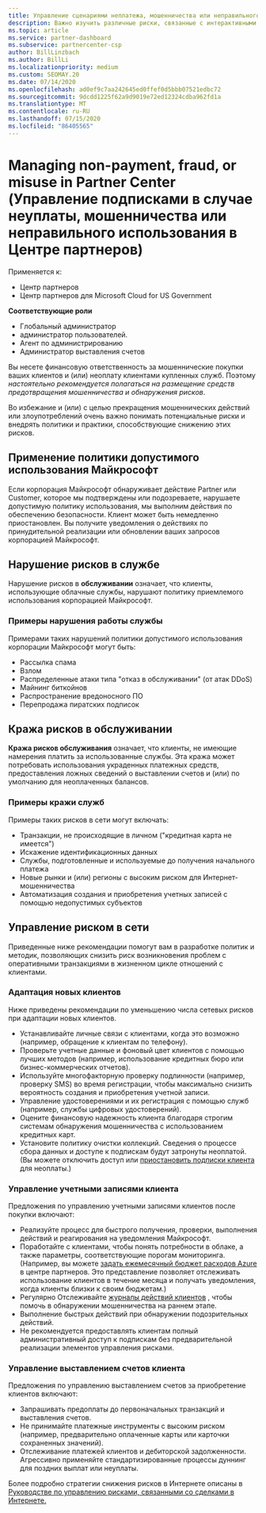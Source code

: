 ```yaml
---
title: Управление сценариями неплатежа, мошенничества или неправильного использования
description: Важно изучить различные риски, связанные с интерактивными транзакциями, и рекомендации по управлению и снижению этих рисков.
ms.topic: article
ms.service: partner-dashboard
ms.subservice: partnercenter-csp
author: BillLinzbach
ms.author: BillLi
ms.localizationpriority: medium
ms.custom: SEOMAY.20
ms.date: 07/14/2020
ms.openlocfilehash: ad0ef9c7aa242645ed0ffef0d5bbb07521edbc72
ms.sourcegitcommit: 9dcdd1225f62a9d9019e72ed12324cdba962fd1a
ms.translationtype: MT
ms.contentlocale: ru-RU
ms.lasthandoff: 07/15/2020
ms.locfileid: "86405565"
---
```

# <a name="managing-non-payment-fraud-or-misuse-in-partner-center"></a>Managing non-payment, fraud, or misuse in Partner Center (Управление подписками в случае неуплаты, мошенничества или неправильного использования в Центре партнеров)

Применяется к:

- Центр партнеров
- Центр партнеров для Microsoft Cloud for US Government

**Соответствующие роли**
- Глобальный администратор
- администратор пользователей.
- Агент по администрированию
- Администратор выставления счетов

Вы несете финансовую ответственность за мошеннические покупки ваших клиентов и (или) неоплату клиентами купленных служб. Поэтому *настоятельно рекомендуется полагаться на размещение средств предотвращения мошенничества и обнаружения рисков*.

Во избежание и (или) с целью прекращения мошеннических действий или злоупотреблений очень важно понимать потенциальные риски и внедрять политики и практики, способствующие снижению этих рисков.

## <a name="enforcement-of-microsoft-acceptable-use-policy"></a>Применение политики допустимого использования Майкрософт

Если корпорация Майкрософт обнаруживает действие Partner или Customer, которое мы подтверждены или подозреваете, нарушаете допустимую политику использования, мы выполним действия по обеспечению безопасности. Клиент может быть немедленно приостановлен. Вы получите уведомления о действиях по принудительной реализации или обновлении ваших запросов корпорацией Майкрософт.

## <a name="abuse-of-service-risks"></a>Нарушение рисков в службе

Нарушение рисков в **обслуживании** означает, что клиенты, использующие облачные службы, нарушают политику приемлемого использования корпорацией Майкрософт.

### <a name="examples-of-abuse-of-service"></a>Примеры нарушения работы службы

Примерами таких нарушений политики допустимого использования корпорации Майкрософт могут быть:

- Рассылка спама
- Взлом
- Распределенные атаки типа "отказ в обслуживании" (от атак DDoS)
- Майнинг биткойнов
- Распространение вредоносного ПО
- Перепродажа пиратских подписок

## <a name="theft-of-service-risks"></a>Кража рисков в обслуживании

**Кража рисков обслуживания** означает, что клиенты, не имеющие намерения платить за использованные службы. Эта кража может потребовать использования украденных платежных средств, предоставления ложных сведений о выставлении счетов и (или) по умолчанию для неоплаченных балансов.

### <a name="examples-of-service-theft"></a>Примеры кражи служб

Примеры таких рисков в сети могут включать:

- Транзакции, не происходящие в личном ("кредитная карта не имеется")
- Искажение идентификационных данных
- Службы, подготовленные и используемые до получения начального платежа
- Новые рынки и (или) регионы с высоким риском для Интернет-мошенничества
- Автоматизация создания и приобретения учетных записей с помощью недопустимых субъектов

## <a name="managing-online-risk"></a>Управление риском в сети

Приведенные ниже рекомендации помогут вам в разработке политик и методик, позволяющих снизить риск возникновения проблем с оперативными транзакциями в жизненном цикле отношений с клиентами.

### <a name="onboarding-new-customers"></a>Адаптация новых клиентов

Ниже приведены рекомендации по уменьшению числа сетевых рисков при адаптации новых клиентов.

- Устанавливайте личные связи с клиентами, когда это возможно (например, обращение к клиентам по телефону).
- Проверьте учетные данные и фоновый цвет клиентов с помощью лучших методов (например, использование кредитных бюро или бизнес-коммерческих отчетов).
- Используйте многофакторную проверку подлинности (например, проверку SMS) во время регистрации, чтобы максимально снизить вероятность создания и приобретения учетной записи.
- Управление удостоверениями и их регистрация с помощью служб (например, службы цифровых удостоверений).
- Оцените финансовую надежность клиента благодаря строгим системам обнаружения мошенничества с использованием кредитных карт.
- Установите политику очистки коллекций. Сведения о процессе сбора данных и доступе к подпискам будут затронуты неоплатой. (Вы можете отключить доступ или [приостановить подписки клиента](suspend-a-subscription.md) для неоплаты.)

### <a name="managing-customer-accounts"></a>Управление учетными записями клиента

Предложения по управлению учетными записями клиентов после покупки включают:

- Реализуйте процесс для быстрого получения, проверки, выполнения действий и реагирования на уведомления Майкрософт.
- Поработайте с клиентами, чтобы понять потребности в облаке, а также параметры, соответствующие порогам мониторинга. (Например, вы можете [задать ежемесячный бюджет расходов Azure](set-an-azure-spending-budget-for-your-customers.md) в центре партнеров. Это представление позволяет отслеживать использование клиентов в течение месяца и получать уведомления, когда клиенты близки к своим бюджетам.)
- Регулярно Отслеживайте [журналы действий клиентов](activity-logs.md) , чтобы помочь в обнаружении мошенничества на раннем этапе.
- Выполнение быстрых действий при обнаружении подозрительных действий.
- Не рекомендуется предоставлять клиентам полный административный доступ к подпискам без предварительной реализации элементов управления рисками.

### <a name="managing-customer-billing"></a>Управление выставлением счетов клиента

Предложения по управлению выставлением счетов за приобретение клиентов включают:

- Запрашивать предоплаты до первоначальных транзакций и выставления счетов.
- Не принимайте платежные инструменты с высоким риском (например, предварительно оплаченные карты или карточки сохраненных значений).
- Отслеживание платежей клиентов и дебиторской задолженности. Агрессивно применяйте стандартизированные процессы дуннинг для поздних выплат или неуплаты.

Более подробно стратегии снижения рисков в Интернете описаны в [Руководстве по управлению рисками, связанными со сделками в Интернете.](https://query.prod.cms.rt.microsoft.com/cms/api/am/binary/RE4Bhtt)
